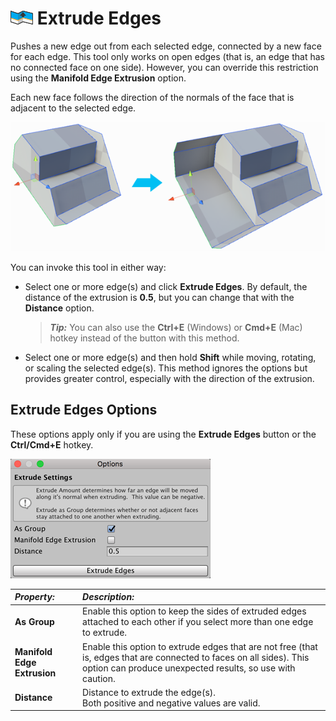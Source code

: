 # ![Extrude Edges icon](images/icons/Edge_Extrude.png) Extrude Edges

Pushes a new edge out from each selected edge, connected by a new face for each edge. This tool only works on open edges (that is, an edge that has no connected face on one side). However, you can override this restriction using the **Manifold Edge Extrusion** option.

Each new face follows the direction of the normals of the face that is adjacent to the selected edge. 

![Extrude 4 edges of 9](images/ExtrudeEdges_Example.png)

You can invoke this tool in either way:

- Select one or more edge(s) and click **Extrude Edges**. By default, the distance of the extrusion is **0.5**, but you can change that with the **Distance** option.

	> ***Tip:*** You can also use the **Ctrl+E** (Windows) or **Cmd+E** (Mac) hotkey instead of the button with this method.

- Select one or more edge(s) and then hold **Shift** while moving, rotating, or scaling the selected edge(s). This method ignores the options but provides greater control, especially with the direction of the extrusion.



## Extrude Edges Options

These options apply only if you are using the **Extrude Edges** button or the **Ctrl/Cmd+E** hotkey.

![Extrude Edges icon](images/Edge_Extrude_props.png) 



| ***Property:***             | ***Description:***                                           |
| :-------------------------- | :----------------------------------------------------------- |
| **As Group**                | Enable this option to keep the sides of extruded edges attached to each other if you select more than one edge to extrude. |
| **Manifold Edge Extrusion** | Enable this option to extrude edges that are not free (that is, edges that are connected to faces on all sides). This option can produce unexpected results, so use with caution. |
| __Distance__                | Distance to extrude the edge(s). <br />Both positive and negative values are valid. |



